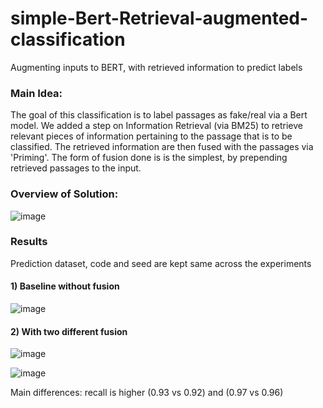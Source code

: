 # simple-Bert-Retrieval-augmented-classification
Augmenting inputs to BERT, with retrieved information to predict labels

### Main Idea:
The goal of this classification is to label passages as fake/real via a Bert model.
We added a step on Information Retrieval (via BM25) to retrieve relevant pieces of information pertaining to the passage that is to be classified.
The retrieved information are then fused with the passages via 'Priming'.
The form of fusion done is is the simplest, by prepending retrieved passages to the input.

### Overview of Solution:
![image](https://user-images.githubusercontent.com/54625060/170184988-c058e8ba-687c-40e4-9515-2f32c5881012.png)

### Results
Prediction dataset, code and seed are kept same across the experiments 
#### 1) Baseline without fusion
![image](https://user-images.githubusercontent.com/54625060/170185440-bfbb658b-fdae-42ad-b3e3-f728985dc12f.png)

#### 2) With two different fusion
![image](https://user-images.githubusercontent.com/54625060/170185502-b1c896fa-e6ca-4a87-bcda-5c9b6f142ec2.png)

![image](https://user-images.githubusercontent.com/54625060/170185512-7b0e800e-e1ad-487a-b0d6-bd7ee086a96d.png)

Main differences: recall is higher (0.93 vs 0.92) and (0.97 vs 0.96)
